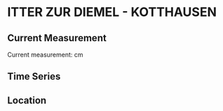 # ITTER ZUR DIEMEL - KOTTHAUSEN

## Current Measurement

Current measurement: <Value topic="rivers/pegel-online/ITTER_DIEMEL/KOTTHAUSEN/measurementValue"/> cm

## Time Series

<TimeSeries topic="rivers/pegel-online/ITTER_DIEMEL/KOTTHAUSEN/measurementValue" period="week" />

## Location

<WorldMap>
  <Marker lat="51.36355845840011" lon="8.682785657143638" labelTopic="rivers/pegel-online/ITTER_DIEMEL/KOTTHAUSEN/measurementValue" />
</WorldMap>
